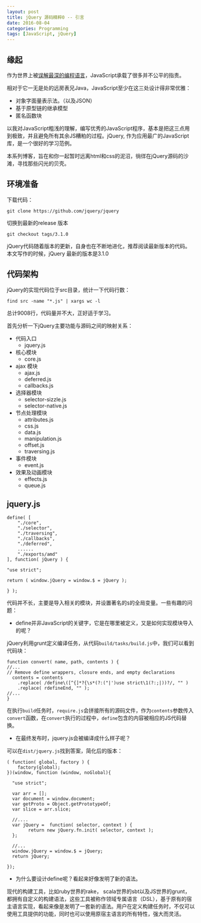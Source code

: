 ```yaml
---
layout: post
title: jQuery 源码精粹0 -- 引言
date: 2016-08-04
categories: Programming
tags: [JavaScript, jQuery]
---
```


## 缘起

作为世界上被[误解最深的编程语言](http://javascript.crockford.com/javascript.html)，JavaScript承载了很多并不公平的指责。

相对于它一无是处的远房表兄Java，JavaScript至少在这三处设计得非常优雅：

* 对象字面量表示法。（以及JSON）
* 基于原型链的继承模型
* 匿名函数块

以我对JavaScript粗浅的理解，编写优秀的JavaScript程序，基本是把这三点用到极致，并且避免所有其余JS糟粕的过程。jQuery, 作为应用最广的JavaScript库，是一个很好的学习范例。

本系列博客，旨在和你一起暂时远离html和css的泥沼，徜徉在jQuery源码的沙滩，寻找那些闪光的贝壳。

<!--more-->
## 环境准备

下载代码：

```
git clone https://github.com/jquery/jquery
```

切换到最新的release 版本

```
git checkout tags/3.1.0
```

jQuery代码随着版本的更新，自身也在不断地进化，推荐阅读最新版本的代码。本文写作的时候，jQuery 最新的版本是3.1.0


## 代码架构

jQuery的实现代码位于src目录，统计一下代码行数：

```
find src -name "*.js" | xargs wc -l
```
总计9008行，代码量并不大，正好适于学习。

首先分析一下jQuery主要功能与源码之间的映射关系：

* 代码入口
	- jquery.js
* 核心模块
	- core.js
* ajax 模块
	- ajax.js
	- deferred.js
	- callbacks.js
* 选择器模块
	- selector-sizzle.js
	- selector-native.js
* 节点处理模块
	- attributes.js
	- css.js
	- data.js
	- manipulation.js
	- offset.js
	- traversing.js
* 事件模块
	- event.js	
* 效果及动画模块	
	- effects.js
	- queue.js
	
## jquery.js

```
define( [
	"./core",
	"./selector",
	"./traversing",
	"./callbacks",
	"./deferred",
	......
	"./exports/amd"
], function( jQuery ) {

"use strict";

return ( window.jQuery = window.$ = jQuery );

} );

```

代码并不长，主要是导入相关的模块，并设置著名的`$`的全局变量。一些有趣的问题：

* define并非JavaScript的关键字，它是在哪里被定义，又是如何实现模块导入的呢？

jQuery利用grunt定义编译任务，从代码`build/tasks/build.js`中，我们可以看到代码块：

```
function convert( name, path, contents ) {
//...
// Remove define wrappers, closure ends, and empty declarations
  contents = contents
	.replace( /define\([^{]*?{\s*(?:("|')use strict\1(?:;|))?/, "" )
	.replace( rdefineEnd, "" );
//...
}
```

在执行`build`任务时，`require.js`会拼接所有的源码文件，作为`contents`参数传入`convert`函数，在`convert`执行的过程中，`define`包含的内容被相应的JS代码替换。


* 在最终发布时，jquery.js会被编译成什么样子呢？

可以在`dist/jquery.js`找到答案，简化后的版本：

```
( function( global, factory ) {
    factory(global);
})(window, function (window, noGlobal){
  
  "use strict";

  var arr = [];
  var document = window.document;
  var getProto = Object.getPrototypeOf;
  var slice = arr.slice;
  
  //....
  var jQuery =  function( selector, context ) {
		return new jQuery.fn.init( selector, context );
  };
  
  //...
  window.jQuery = window.$ = jQuery;
  return jQuery;

});
```

* 为什么要设计define呢？看起来好像发明了新的语法。

现代的构建工具，比如ruby世界的rake， scala世界的sbt以及JS世界的grunt，都拥有自定义的构建语法，这些工具被称作领域专属语言（DSL），基于原有的宿主语言实现，看起来像是发明了一套新的语法。用户在定义构建任务时，不仅可以使用工具提供的功能，同时也可以使用原宿主语言的所有特性，强大而灵活。



